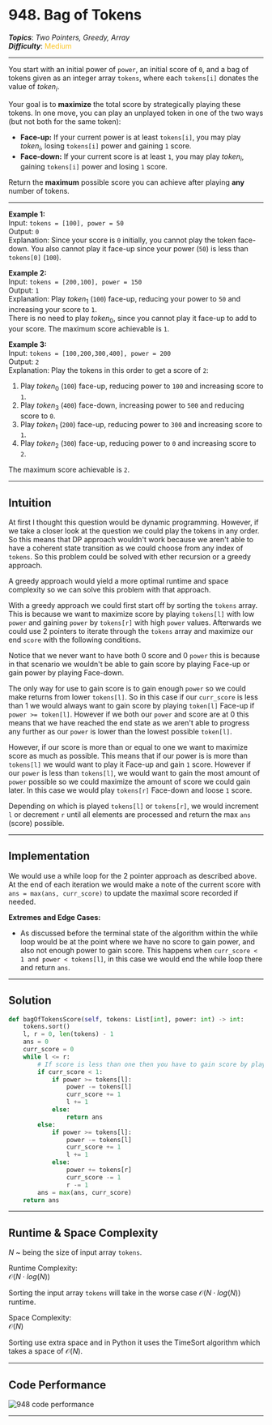 # 948. Bag of Tokens
***Topics***: *Two Pointers, Greedy, Array*  
***Difficulty***: <span style="color: #fac31d;">Medium</span>
<!-- green: #46c6c2, yellow: #fac31d, red: #f8615c-->
---
You start with an initial power of `power`, an initial score of `0`, and a bag of tokens given as an integer array `tokens`, where each `tokens[i]` donates the value of $token_i$.

Your goal is to **maximize** the total score by strategically playing these tokens. In one move, you can play an unplayed token in one of the two ways (but not both for the same token):  

- **Face-up:** If your current power is at least `tokens[i]`, you may play $token_i$, losing `tokens[i]` power and gaining `1` score.  
- **Face-down:** If your current score is at least `1`, you may play $token_i$, gaining `tokens[i]` power and losing `1` score.  

Return the **maximum** possible score you can achieve after playing **any** number of tokens.

---
**Example 1:**  
Input: `tokens = [100], power = 50`  
Output: `0`  
Explanation: 
Since your score is `0` initially, you cannot play the token face-down. You also cannot play it face-up since your power (`50`) is less than `tokens[0]` (`100`).

**Example 2:**  
Input: `tokens = [200,100], power = 150`  
Output: `1`  
Explanation:  Play $token_1$ (`100`) face-up, reducing your power to `50` and increasing your score to `1`.  
There is no need to play $token_0$, since you cannot play it face-up to add to your score. The maximum score achievable is `1`.

**Example 3:**  
Input: `tokens = [100,200,300,400], power = 200`  
Output: `2`  
Explanation:  Play the tokens in this order to get a score of `2`:
1. Play $token_0$ (`100`) face-up, reducing power to `100` and increasing score to `1`.
2. Play $token_3$ (`400`) face-down, increasing power to `500` and reducing score to `0`.
3. Play $token_1$ (`200`) face-up, reducing power to `300` and increasing score to `1`.
4. Play $token_2$ (`300`) face-up, reducing power to `0` and increasing score to `2`.  

The maximum score achievable is `2`.

---
## Intuition
At first I thought this question would be dynamic programming. However, if we take a closer look at the question we could play the tokens in any order. So this means that DP approach wouldn't work because we aren't able to have a coherent state transition as we could choose from any index of `tokens`. So this problem could be solved with ether recursion or a greedy approach. 

A greedy approach would yield a more optimal runtime and space complexity so we can solve this problem with that approach. 

With a greedy approach we could first start off by sorting the `tokens` array. This is because we want to maximize score by playing `tokens[l]` with low `power` and gaining `power` by `tokens[r]` with high `power` values. Afterwards we could use 2 pointers to iterate through the `tokens` array and maximize our end `score` with the following conditions.

Notice that we never want to have both 0 score and 0 `power` this is because in that scenario we wouldn't be able to gain score by playing Face-up or gain power by playing Face-down.

The only way for use to gain score is to gain enough `power` so we could make returns from lower `tokens[l]`. So in this case if our `curr_score` is less than 1 we would always want to gain score by playing `token[l]` Face-up if `power >= token[l]`. However if we both our `power` and score are at 0 this means that we have reached the end state as we aren't able to progress any further as our `power` is lower than the lowest possible `token[l]`.

However, if our score is more than or equal to one we want to maximize score as much as possible. This means that if our power is is more than `tokens[l]` we would want to play it Face-up and gain `1` score. However if our `power` is less than `tokens[l]`, we would want to gain the most amount of `power` possible so we could maximize the amount of score we could gain later. In this case we would play `tokens[r]` Face-down and loose `1` score.

Depending on which is played `tokens[l]` or `tokens[r]`, we would increment `l` or decrement `r` until all elements are processed and return the max `ans` (score) possible.

---
## Implementation
We would use a while loop for the 2 pointer approach as described above. At the end of each iteration we would make a note of the current score with `ans = max(ans, curr_score)` to update the maximal score recorded if needed. 

**Extremes and Edge Cases:**
- As discussed before the terminal state of the algorithm within the while loop would be at the point where we have no score to gain power, and also not enough power to gain score. This happens when `curr_score < 1 and power < tokens[l]`, in this case we would end the while loop there and return `ans`.

---
## Solution
```python
def bagOfTokensScore(self, tokens: List[int], power: int) -> int:
    tokens.sort()
    l, r = 0, len(tokens) - 1
    ans = 0
    curr_score = 0
    while l <= r:
        # If score is less than one then you have to gain score by playing face up
        if curr_score < 1:
            if power >= tokens[l]:
                power -= tokens[l]
                curr_score += 1
                l += 1
            else:
                return ans
        else:
            if power >= tokens[l]:
                power -= tokens[l]
                curr_score += 1
                l += 1
            else:
                power += tokens[r]
                curr_score -= 1
                r -= 1
        ans = max(ans, curr_score)
    return ans
```
---
## Runtime & Space Complexity
$N$ ~ being the size of input array `tokens`.  

Runtime Complexity:  
$\mathcal{O}(N \cdot log(N))$

Sorting the input array `tokens` will take in the worse case $\mathcal{O}(N \cdot log(N))$ runtime.

Space Complexity:  
$\mathcal{O}(N)$

Sorting use extra space and in Python it uses the TimeSort algorithm which takes a space of $\mathcal{O}(N)$.

---
## Code Performance
![948 code performance](../../resources/code-performances/lc-948.png)

---